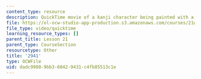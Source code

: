 ```yaml
---
content_type: resource
description: QuickTime movie of a kanji character being painted with a brush.
file: https://ol-ocw-studio-app-production.s3.amazonaws.com/courses/21g-504-japanese-iv-spring-2009/dadc99809bb360429431c4fb85513c1e_2941.mov
file_type: video/quicktime
learning_resource_types: []
parent_title: Lesson 21
parent_type: CourseSection
resourcetype: Other
title: '2941'
type: OCWFile
uid: dadc9980-9bb3-6042-9431-c4fb85513c1e
---
```

